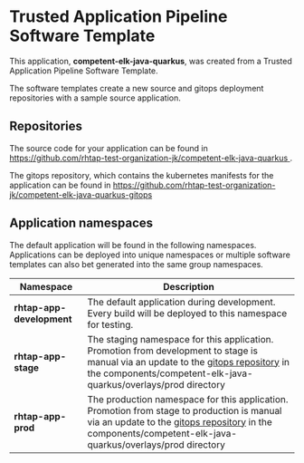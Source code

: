 # Trusted Application Pipeline Software Template

This application, **competent-elk-java-quarkus**, was created from a Trusted Application Pipeline Software Template.

The software templates create a new source and gitops deployment repositories with a sample source application. 

## Repositories

The source code for your application can be found in [https://github.com/rhtap-test-organization-jk/competent-elk-java-quarkus ](https://github.com/rhtap-test-organization-jk/competent-elk-java-quarkus ).
 
The gitops repository, which contains the kubernetes manifests for the application can be found in 
[https://github.com/rhtap-test-organization-jk/competent-elk-java-quarkus-gitops ](https://github.com/rhtap-test-organization-jk/competent-elk-java-quarkus-gitops ) 

## Application namespaces 

The default application will be found in the following namespaces. Applications can be deployed into unique namespaces or multiple software templates can also bet generated into the same group namespaces.  

|  Namespace   |  Description   |  
| -------- | -------- |   
| **rhtap-app-development** | The default application during development. Every build will be deployed to this namespace for testing. | 
| **rhtap-app-stage** | The staging namespace for this application. Promotion from development to stage is manual via an update to the [gitops repository](https://github.com/rhtap-test-organization-jk/competent-elk-java-quarkus-gitops ) in the components/competent-elk-java-quarkus/overlays/prod directory |  
| **rhtap-app-prod** | The production namespace for this application. Promotion from stage to production is manual via an update to the [gitops repository](https://github.com/rhtap-test-organization-jk/competent-elk-java-quarkus-gitops ) in the components/competent-elk-java-quarkus/overlays/prod directory | 
